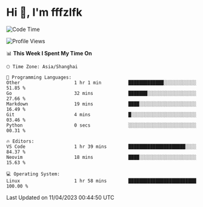 # Hi 👋, I'm fffzlfk

<!--START_SECTION:waka-->
![Code Time](http://img.shields.io/badge/Code%20Time-144%20hrs%2029%20mins-blue)

![Profile Views](http://img.shields.io/badge/Profile%20Views-0-blue)

📊 **This Week I Spent My Time On** 

```text
🕑︎ Time Zone: Asia/Shanghai

💬 Programming Languages: 
Other                    1 hr 1 min          █████████████░░░░░░░░░░░░   51.85 % 
Go                       32 mins             ███████░░░░░░░░░░░░░░░░░░   27.66 % 
Markdown                 19 mins             ████░░░░░░░░░░░░░░░░░░░░░   16.49 % 
Git                      4 mins              █░░░░░░░░░░░░░░░░░░░░░░░░   03.46 % 
Python                   0 secs              ░░░░░░░░░░░░░░░░░░░░░░░░░   00.31 % 

🔥 Editors: 
VS Code                  1 hr 39 mins        █████████████████████░░░░   84.37 % 
Neovim                   18 mins             ████░░░░░░░░░░░░░░░░░░░░░   15.63 % 

💻 Operating System: 
Linux                    1 hr 58 mins        █████████████████████████   100.00 % 
```


 Last Updated on 11/04/2023 00:44:50 UTC
<!--END_SECTION:waka-->

